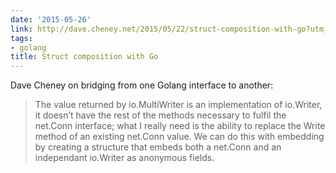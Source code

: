 ```yaml
---
date: '2015-05-26'
link: http://dave.cheney.net/2015/05/22/struct-composition-with-go?utm_source=golangweekly&utm_medium=email
tags:
- golang
title: Struct composition with Go
---
```


Dave Cheney on bridging from one Golang interface to another:

>The value returned by io.MultiWriter is an implementation of io.Writer, it doesn’t have the rest of the methods necessary to fulfil the net.Conn interface; what I really need is the ability to replace the Write method of an existing net.Conn value. We can do this with embedding by creating a structure that embeds both a net.Conn and an independant io.Writer as anonymous fields.
